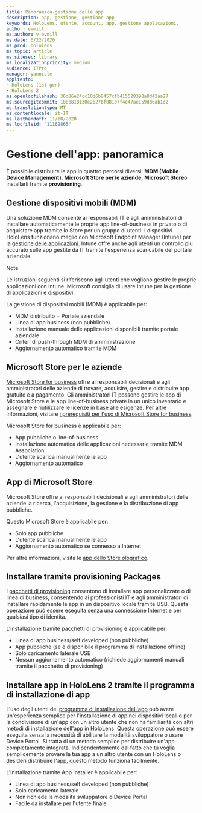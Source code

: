 ```yaml
---
title: Panoramica-gestione delle app
description: app, gestione, gestione app
keywords: HoloLens, utente, account, app, gestione applicazioni,
author: evmill
ms.author: v-evmill
ms.date: 6/22/2020
ms.prod: hololens
ms.topic: article
ms.sitesec: library
ms.localizationpriority: medium
audience: ITPro
manager: yannisle
appliesto:
- HoloLens (1st gen)
- HoloLens 2
ms.openlocfilehash: 36d86e24cc10d6b8457cfb415528398a8d43aa27
ms.sourcegitcommit: 108b818130e2627bf08107f4e47ae159dd6ab1d2
ms.translationtype: MT
ms.contentlocale: it-IT
ms.lasthandoff: 11/10/2020
ms.locfileid: "11162865"
---
```

# Gestione dell'app: panoramica

È possibile distribuire le app in quattro percorsi diversi: **MDM (Mobile Device Management)**, **Microsoft Store per le aziende**, **Microsoft Store**o installarli tramite **provisioning**. 

## Gestione dispositivi mobili (MDM)

Una soluzione MDM consente ai responsabili IT e agli amministratori di installare automaticamente le proprie app line-of-business in privato o di acquistare app tramite lo Store per un gruppo di utenti. I dispositivi HoloLens funzionano meglio con Microsoft Endpoint Manager (Intune) per la [gestione delle applicazioni](app-deploy-intune.md). Intune offre anche agli utenti un controllo più accurato sulle app gestite da IT tramite l'esperienza scaricabile del portale aziendale.

> [!NOTE] 
> Le istruzioni seguenti si riferiscono agli utenti che vogliono gestire le proprie applicazioni con Intune. Microsoft consiglia di usare Intune per la gestione di applicazioni e dispositivi.
    
La gestione di dispositivi mobili (MDM) è applicabile per: 
* MDM distribuito + Portale aziendale 
* Linea di app business (non pubbliche)
* Installazione manuale delle applicazioni disponibili tramite portale aziendale
* Criteri di push-through MDM di amministrazione
* Aggiornamento automatico tramite MDM

## Microsoft Store per le aziende

[Microsoft Store for business](app-deploy-store-business.md) offre ai responsabili decisionali e agli amministratori delle aziende di trovare, acquisire, gestire e distribuire app gratuite e a pagamento. Gli amministratori IT possono gestire le app di Microsoft Store e le app line-of-business private in un unico inventario e assegnare e riutilizzare le licenze in base alle esigenze. Per altre informazioni, visitare [i prerequisiti per l'uso di Microsoft Store for business](https://docs.microsoft.com/microsoft-store/prerequisites-microsoft-store-for-business).
    
Microsoft Store for business è applicabile per: 
* App pubbliche o line-of-business
* Installazione automatica delle applicazioni necessarie tramite MDM Association
* L'utente scarica manualmente le app
* Aggiornamento automatico

## App di Microsoft Store

Microsoft Store offre ai responsabili decisionali e agli amministratori delle aziende la ricerca, l'acquisizione, la gestione e la distribuzione di app pubbliche.
    
Questo Microsoft Store è applicabile per: 
* Solo app pubbliche
* L'utente scarica manualmente le app
* Aggiornamento automatico se connesso a Internet

Per altre informazioni, visita le [app dello Store olografico](https://docs.microsoft.com/hololens/holographic-store-apps).

## Installare tramite provisioning Packages

I [pacchetti di provisioning](app-deploy-provisioning-package.md) consentono di installare app personalizzate o di linea di business, consentendo ai professionisti IT e agli amministratori di installare rapidamente le app in un dispositivo locale tramite USB. Questa operazione può essere eseguita senza una connessione Internet e per qualsiasi tipo di identità.
    
L'installazione tramite pacchetti di provisioning è applicabile per: 
* Linea di app business/self developed (non pubbliche)
* App pubbliche (se è disponibile il programma di installazione offline)
* Solo caricamento laterale USB
* Nessun aggiornamento automatico (richiede aggiornamenti manuali tramite il pacchetto di provisioning)

## Installare app in HoloLens 2 tramite il programma di installazione di app
L'uso degli utenti del [programma di installazione dell'app](app-deploy-app-installer.md) può avere un'esperienza semplice per l'installazione di app nei dispositivi locali o per la condivisione di un'app con un altro utente che non ha familiarità con altri metodi di installazione dell'app in HoloLens. Questa operazione può essere eseguita senza la necessità di abilitare la modalità sviluppatore o usare Device Portal. Si tratta di un metodo semplice per distribuire un'app completamente integrata. Indipendentemente dal fatto che tu voglia semplicemente provare la tua app a un altro utente con un HoloLens o desideri distribuire l'app, questo metodo funziona facilmente.

L'installazione tramite App Installer è applicabile per: 
* Linea di app business/self developed (non pubbliche)
* Solo caricamento laterale
* Non richiede la modalità sviluppatore o Device Portal
* Facile da installare per l'utente finale


